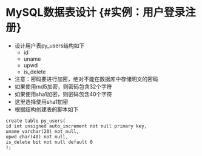 # MySQL数据表设计 {#实例：用户登录注册}

* 设计用户表py\_users结构如下
  * id
  * uname
  * upwd
  * is\_delete
* 注意：密码要进行加密，绝对不能在数据库中存储明文的密码
* 如果使用md5加密，则密码包含32个字符
* 如果使用sha1加密，则密码包含40个字符
* 这里选择使用sha1加密
* 根据结构创建表的脚本如下

```
create table py_users(
id int unsigned auto_increment not null primary key,
uname varchar(20) not null,
upwd char(40) not null,
is_delete bit not null default 0
);
```



